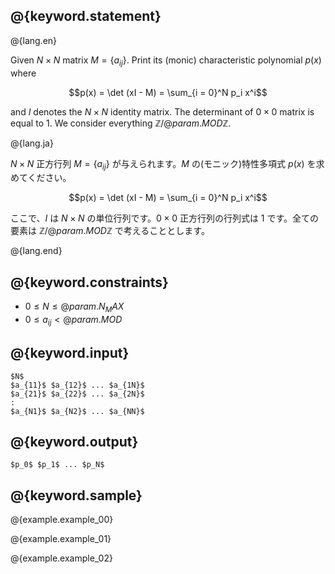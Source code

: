 ## @{keyword.statement}

@{lang.en}

Given $N \times N$ matrix $M = \lbrace a_{ij} \rbrace$. Print its (monic) characteristic polynomial $p(x)$ where

$$p(x) = \det (xI - M) = \sum_{i = 0}^N p_i x^i$$

and $I$ denotes the $N \times N$ identity matrix. The determinant of $0 \times 0$ matrix is equal to $1$. We consider everything $\mathbb{Z}/@{param.MOD}\mathbb{Z}$.

@{lang.ja}

$N \times N$ 正方行列 $M = \lbrace a_{ij} \rbrace$ が与えられます。$M$ の(モニック)特性多項式 $p(x)$ を求めてください。

$$p(x) = \det (xI - M) = \sum_{i = 0}^N p_i x^i$$

ここで、$I$ は $N \times N$ の単位行列です。$0 \times 0$ 正方行列の行列式は $1$ です。全ての要素は $\mathbb{Z}/@{param.MOD}\mathbb{Z}$ で考えることとします。

@{lang.end}

## @{keyword.constraints}

- $0 \leq N \leq @{param.N_MAX}$
- $0 \leq a_{ij} < @{param.MOD}$

## @{keyword.input}

```
$N$
$a_{11}$ $a_{12}$ ... $a_{1N}$
$a_{21}$ $a_{22}$ ... $a_{2N}$
:
$a_{N1}$ $a_{N2}$ ... $a_{NN}$
```

## @{keyword.output}

```
$p_0$ $p_1$ ... $p_N$
```

## @{keyword.sample}

@{example.example_00}

@{example.example_01}

@{example.example_02}
